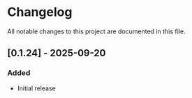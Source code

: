 # Changelog

All notable changes to this project are documented in this file.

## [0.1.24] - 2025-09-20

### Added

- Initial release
